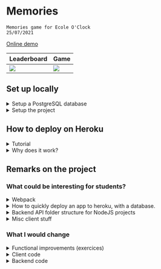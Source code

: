 # Memories

```
Memories game for Ecole O'Clock
25/07/2021
```

[Online demo](https://memories-oclock.herokuapp.com/)

| Leaderboard | Game |
| -- | -- |
| ![](https://user-images.githubusercontent.com/18345624/126913267-5f47f156-8aed-40a1-a2b7-4f9458b7ad9f.png)  | ![](https://user-images.githubusercontent.com/18345624/126913265-6cc45d45-3f4b-45b8-8fc3-5bbf9a1f64ef.png)  |

## Set up locally

<details><summary>
Setup a PostgreSQL database
</summary>

* Install PostgreSQL [cf](https://wiki.postgresql.org/wiki/Homebrew)
* Start PostgreSQL service [cf](https://wiki.postgresql.org/wiki/Homebrew)
* Create a database and a 'statistics' table

```
// In your favorite Terminal

> psql // connect to your local instance via command line interface
> \l   // list all databases in postgresql

> CREATE DATABASE memories;
> \c statistics  // move inside the 'memories' database

> \dt  // show tables in the database
> CREATE TABLE IF NOT EXISTS statistics (
  id SERIAL PRIMARY KEY,
  username VARCHAR(50) NOT NULL,
  completion_time_ms INT NOT NULL
);

> INSERT INTO statistics(username, completion_time_ms)
  VALUES ('YourName', XXXXX); -- Example to set a entry in the table
```

Your database should be good to go for the application.

* Note down your connectionString:
    * `postgresql://<username>:<password>@<host>:<port>/<database_name>`
    * ex: `postgresql://enzo@localhost:5432/memories`

</details>

<details><summary>
Setup the project
</summary>

* Clone repository
* Move into repository: `cd memories`
* Install dependencies: `yarn install` [cf](https://classic.yarnpkg.com/en/docs/install/#mac-stable)
* Create an environment file: `cp .env.example .env` and update the `DATABASE_URL` connection string to your local instance value.
* Compile the client code: `yarn dev:client`
* Start the backend: `yarn dev:backend`

</details>

## How to deploy on Heroku

<details><summary>
Tutorial
</summary>

* Create an account / login to Heroku
* Install the Heroku CLI [cf](https://devcenter.heroku.com/articles/heroku-command-line)
* Install a Postgre Heroku add-on to your project [cf](https://elements.heroku.com/addons/heroku-postgresql): this will provision a Cloud DB for you.
    * In your project Settings tab, you'll find a your DB URL (`connectionString`) in the `Config Vars`, under `DATABASE_URL`
    * It should look like `postgres://dfgsdsdfsdf:9kjhdkfghd8987sdf@ec2-55-74-33-87.eu-west-1.compute.amazonaws.com:5432/dfkgjfdhkgh`
    * Connect via `psql <DATABSE_URL>` and setup the database/table similarly to the local tutorial above.
* Add heroku remote branch (from `memories` folder): `heroku git:remote -a <your_project_name>`
* Push your project: `git push heroku master`
* It's online!

</details>


<details><summary>
Why does it work?
</summary>

* The NodeJS code in the project is using `process.env.<variable>`.
* On your local, it's equal to the content of the `.env` file.
* On Heroku, there exists a similar `.env` file, which you cannot edit, that will point to the right values ('production' node env, open http port, and database URL that you just created)

</details>

## Remarks on the project

### What could be interesting for students?

<details><summary>
Webpack
</summary>

We're here setting a simple webpack config to:
- compile JS / SASS code into a `dist` folder.
- generate the `html` file within this folder

</details>

<details><summary>
How to quickly deploy an app to heroku, with a database.
</summary>

Cf section above.

</details>

<details><summary>
Backend API folder structure for NodeJS projects
</summary>

* Router ⬇
* Controllers ⬇
* Lib ⬇ (not present here, but wish I had more time)
* Repositories (not present here, but wish I had more time)

</details>

<details><summary>
Misc client stuff
</summary>

* CSS:
    * `media queries` (2 examples)
    * `speudo-elements` (ex `:before`)
    * `flexbox` layout
    * `grid` layout
    * `sass` utils (`for`/`extend`/`use`...)
* JS:
    * `classes` syntax
    * `setTimeout`/`setInterval`
* DOM:
    * `fetch`: (GET / POST syntax)
    * `querySelectors`
    * `events` (we can dispatch our own events!)
    * `eventListeners`
    * `setInterval`/`setTimeout`

</details>

### What I would change

<details><summary>
Functional improvements (exercices)
</summary>

* Easy:
    * Include favicon
    * Limit the number of displayed `statistics`
    * Only display the best `completionTime` of each `userName`
    * Add rounded borders to the `timer`
    * Save the completion date on the backend, display it on the client

* Less easy:
    * Let the user choose between 3 modes for the game: `Easy` (20 cards - 1 minute) `Medium` (28 cards) `Hard` (36 cards)
    * Add Nice flip effect for card clicks: https://www.w3schools.com/howto/howto_css_flip_card.asp
    * Get CA certification for SSL on Heroku (to avoid the `rejectUnauthorized: false` in the code)
    * Have a deployment script to create the DB rather than doing it manually
    * Better handle the express errors
    * Properly close DB Pool on app exit

</details>

<details><summary>
Client code
</summary>

<details><summary>
I missed simple HTML 😭 I had the (weird) idea to completely generate the HTML via webpack and JS. Won't do it ever again.
</summary>

<details><summary>
It would have been simpler (and easier to understand for students - easier to maintain) to create two HTML pages, one for each of the app pages (leaderboard < - > game), and include them in the `dist` build via webpack:
</summary>

```
{
  plugins: [
    new HtmlWebpackPlugin({
      template: 'src/index.html'
    })
  ]
}
```

</details>

</details>

<details><summary>
Also, I wanted no redirections between the 2 states: hence I handed everything manually in JS and regenerated the DOM elements
</summary>

=> For that, using a framework (React/Vue) would definitely help. But not sure if it was the idea of the challenge though, so I skipped that too.

</details>

<details><summary>
Use complete MVC
</summary>

Normally the model dispatch an event for the controller to update the view. Here the controller does everything.

</details>

</details>


<details><summary>
Backend code
</summary>

* Tests!! There are super exciting to create, and not long to setup
* Create `lib` and `repository` layers
* Error middleware

</details>
